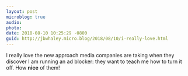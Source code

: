 ```yaml
---
layout: post
microblog: true
audio: 
photo: 
date: 2018-08-10 10:25:29 -0800
guid: http://jbwhaley.micro.blog/2018/08/10/i-really-love.html
---
```

I really love the new approach media companies are taking when they discover I am running an ad blocker: they want to teach me how to turn it off. How **nice** of them!
